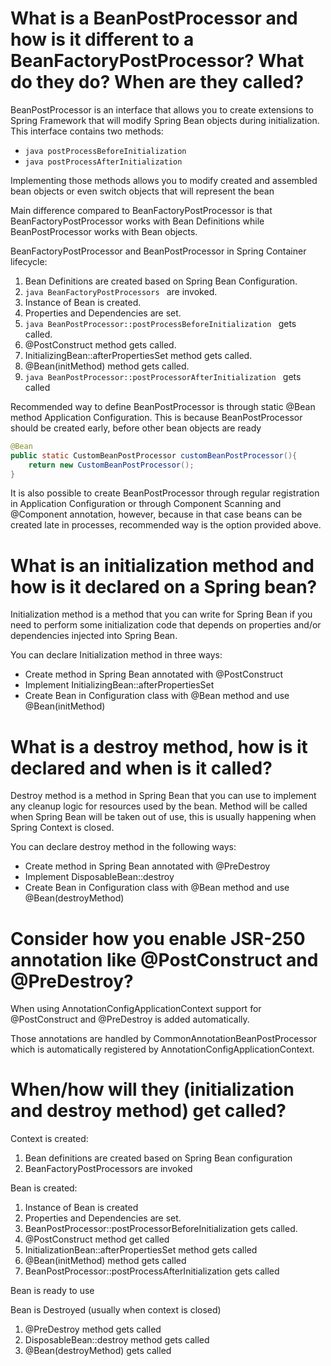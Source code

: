 # What is a BeanPostProcessor and how is it different to a BeanFactoryPostProcessor? What do they do? When are they called?
BeanPostProcessor is an interface that allows you to create extensions to Spring Framework that will modify Spring Bean 
objects during initialization. This interface contains two methods:
- ```java postProcessBeforeInitialization ```
- ```java postProcessAfterInitialization ```

Implementing those methods allows you to modify created and assembled bean objects or even switch objects that will represent the bean
  
Main difference compared to BeanFactoryPostProcessor is that BeanFactoryPostProcessor works with Bean Definitions while BeanPostProcessor works with Bean objects.

BeanFactoryPostProcessor and BeanPostProcessor in Spring Container lifecycle:
1. Bean Definitions are created based on Spring Bean Configuration.
2. ```java BeanFactoryPostProcessors ``` are invoked.
3. Instance of Bean is created.
4. Properties and Dependencies are set.
5. ```java BeanPostProcessor::postProcessBeforeInitialization ``` gets called.
6. @PostConstruct method gets called.
7. InitializingBean::afterPropertiesSet method gets called.
8. @Bean(initMethod) method gets called.
9. ```java BeanPostProcessor::postProcessorAfterInitialization ``` gets called

Recommended way to define BeanPostProcessor is through static @Bean method Application Configuration. This is because 
BeanPostProcessor should be created early, before other bean objects are ready
```java
@Bean
public static CustomBeanPostProcessor customBeanPostProcessor(){
    return new CustomBeanPostProcessor();
}
```
It is also possible to create BeanPostProcessor through regular registration in Application Configuration or through 
Component Scanning and @Component annotation, however, because in that case beans can be created late in processes, recommended 
way is the option provided above.


# What is an initialization method and how is it declared on a Spring bean? 
Initialization method is a method that you can write for Spring Bean if you need to perform some initialization code that depends
on properties and/or dependencies injected into Spring Bean.

You can declare Initialization method in three ways:
- Create method in Spring Bean annotated with @PostConstruct
- Implement InitializingBean::afterPropertiesSet 
- Create Bean in Configuration class with @Bean method and use @Bean(initMethod)

# What is a destroy method, how is it declared and when is it called?
Destroy method is a method in Spring Bean that you can use to implement any cleanup logic for resources used by the bean.
Method will be called when Spring Bean will be taken out of use, this is usually happening when Spring Context is closed.

You can declare destroy method in the following ways:
- Create method in Spring Bean annotated with @PreDestroy
- Implement DisposableBean::destroy
- Create Bean in Configuration class with @Bean method and use @Bean(destroyMethod)


# Consider how you enable JSR-250 annotation like @PostConstruct and @PreDestroy?
When using AnnotationConfigApplicationContext support for @PostConstruct and @PreDestroy is added automatically.

Those annotations are handled by CommonAnnotationBeanPostProcessor which is automatically registered by AnnotationConfigApplicationContext.

# When/how will they (initialization and destroy method) get called? 
Context is created:
1. Bean definitions are created based on Spring Bean configuration
2. BeanFactoryPostProcessors are invoked

Bean is created:
1. Instance of Bean is created
2. Properties and Dependencies are set.
3. BeanPostProcessor::postProcessorBeforeInitialization gets called.
4. @PostConstruct method get called
5. InitializationBean::afterPropertiesSet method gets called
6. @Bean(initMethod) method gets called
7. BeanPostProcessor::postProcessAfterInitialization gets called

Bean is ready to use

Bean is Destroyed (usually when context is closed)
1. @PreDestroy method gets called
2. DisposableBean::destroy method gets called
3. @Bean(destroyMethod) gets called
